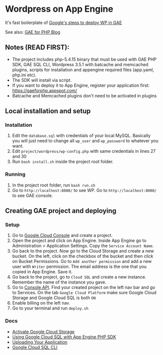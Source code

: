 Wordpress on App Engine
======================

It's fast boilerplate of [Google's steps to deploy WP in GAE](https://developers.google.com/appengine/articles/wordpress)

See also: [GAE for PHP Blog](http://gaeforphp-blog.appspot.com/)

## Notes (READ FIRST): 

* The project includes php-5.4.15 binary that must be used with GAE PHP SDK, GAE SQL CLI, Wordpress 3.5.1 with batcache and memcached plugins, scripts for installation and appengine required files (app.yaml, php.ini etc). 
* The SDK will install via script.
* If you want to deploy it to App Engine, register your application first: https://gaeforphp.appspot.com/
* Batcache and Memcached plugins don't need to be activated in plugins

## Local installation and setup

### Installation

1. Edit the `database.sql` with credentials of your local MySQL. Basically you will just need to change all `wp_user`
and `wp_password` to whatever you want.
2. Edit `project/wordpress/wp-config.php` with same credentials in lines 27 and 30
3. Run `bash install.sh` inside the project root folder.

### Running

1. In the project root folder, run `bash run.sh`
2. Go to `http://localhost:8080/` to see WP. Go to `http://localhost:8000/` to see GAE console.

## Creating GAE project and deploying

### Setup

1. Go to [Google Cloud Console](https://cloud.google.com/console) and create a project.
2. Open the project and click on App Engine. Inside App Engine go to Administration > Application Settings. 
Copy the `Service Account Name`.
3. Go back to the project. Now go to the Cloud Storage and create a new bucket. On the left, click on the 
checkbox of the bucket and then click on Bucket Permissions. Go to `Add another permission` and add a new user with `Writer` permission.
The email address is the one that you copied in App Engine. Save it.
4. Go back to the project, go to `Cloud SQL` and create a new instance. Remember the name of the instance you gave.
5. Go to [Console API](https://code.google.com/apis/console). Find your created project on the left nav bar and go to Services.
On the tab `Google Cloud Platform` make sure Google Cloud Storage and Google Cloud SQL is both `ON`
6. Enable billing on the left nav.
7. Go to your terminal and run `deploy.sh`

### Docs

* [Activate Google Cloud Storage](https://developers.google.com/storage/docs/signup)
* [Using Google Cloud SQL with App Engine PHP SDK](https://developers.google.com/appengine/docs/php/cloud-sql/developers-guide)
* [Uploading Your Application](https://developers.google.com/appengine/docs/php/gettingstarted/uploading)
* [Google Cloud SQL CLI](https://developers.google.com/cloud-sql/docs/commandline)
